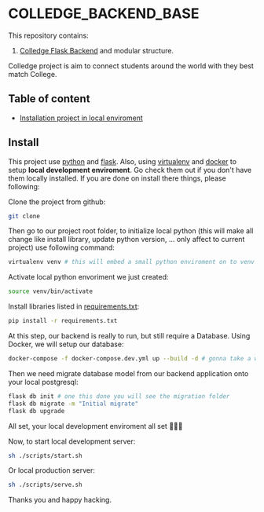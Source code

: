 # COLLEDGE_BACKEND_BASE

This repository contains:

1. [Colledge Flask Backend](/app/__init__.py) and modular structure.

Colledge project is aim to connect students around the world with they best match College.

## Table of content
- [Installation project in local enviroment](#install)
  
## Install

This project use [python](https://python.org) and [flask](https://flask.palletsprojects.com/en/1.1.x/). Also, using [virtualenv](https://virtualenv.pypa.io/) and [docker](https://docker.com) to setup **local development enviroment**. Go check them out if you don't have them locally installed. If you are done on install there things, please following:

Clone the project from github:

```sh
git clone 
```

Then go to our project root folder, to initialize local python (this will make all change like install library, update python version, … only affect to current project) use following command:

```sh
virtualenv venv # this will embed a small python enviroment on to venv folder
```

Activate local python envoriment we just created:

```sh
source venv/bin/activate
```

Install libraries listed in [requirements.txt](./requirements.txt):

```sh
pip install -r requirements.txt
```

At this step, our backend is really to run, but still require a Database. Using Docker, we will setup our database:

```sh
docker-compose -f docker-compose.dev.yml up --build -d # gonna take a white, one done we will have a postgresql
```

Then we need migrate database model from our backend application onto your local postgresql:

```sh
flask db init # one this done you will see the migration folder
flask db migrate -m "Initial migrate"
flask db upgrade
```

All set, your local development enviroment all set 🎉🎉🎉
  
Now, to start local development server:

```sh
sh ./scripts/start.sh
```

Or local production server:

```sh
sh ./scripts/serve.sh
```

Thanks you and happy hacking.
